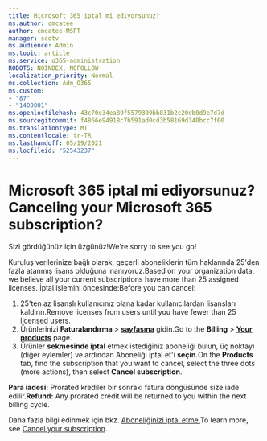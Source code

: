 ```yaml
---
title: Microsoft 365 iptal mi ediyorsunuz?
ms.author: cmcatee
author: cmcatee-MSFT
manager: scotv
ms.audience: Admin
ms.topic: article
ms.service: o365-administration
ROBOTS: NOINDEX, NOFOLLOW
localization_priority: Normal
ms.collection: Adm_O365
ms.custom:
- "87"
- "1400001"
ms.openlocfilehash: 43c70e34ea89f5579309bb831b2c20db0d9e7d7d
ms.sourcegitcommit: f4866e94918c7b591ad0cd3b58169d340bcc7f00
ms.translationtype: MT
ms.contentlocale: tr-TR
ms.lasthandoff: 05/19/2021
ms.locfileid: "52543237"
---
```

# <a name="canceling-your-microsoft-365-subscription"></a><span data-ttu-id="46bf6-102">Microsoft 365 iptal mi ediyorsunuz?</span><span class="sxs-lookup"><span data-stu-id="46bf6-102">Canceling your Microsoft 365 subscription?</span></span>

<span data-ttu-id="46bf6-103">Sizi gördüğünüz için üzgünüz!</span><span class="sxs-lookup"><span data-stu-id="46bf6-103">We're sorry to see you go!</span></span>
  
<span data-ttu-id="46bf6-104">Kuruluş verilerinize bağlı olarak, geçerli aboneliklerin tüm haklarında 25'den fazla atanmış lisans olduğuna inanıyoruz.</span><span class="sxs-lookup"><span data-stu-id="46bf6-104">Based on your organization data, we believe all your current subscriptions have more than 25 assigned licenses.</span></span> <span data-ttu-id="46bf6-105">İptal işlemini öncesinde:</span><span class="sxs-lookup"><span data-stu-id="46bf6-105">Before you can cancel:</span></span>

1. <span data-ttu-id="46bf6-106">25'ten az lisanslı kullanıcınız olana kadar kullanıcılardan lisansları kaldırın.</span><span class="sxs-lookup"><span data-stu-id="46bf6-106">Remove licenses from users until you have fewer than 25 licensed users.</span></span>
2. <span data-ttu-id="46bf6-107">Ürünlerinizi **Faturalandırma** \> **[sayfasına](https://go.microsoft.com/fwlink/p/?linkid=842054)** gidin.</span><span class="sxs-lookup"><span data-stu-id="46bf6-107">Go to the **Billing** \> **[Your products](https://go.microsoft.com/fwlink/p/?linkid=842054)** page.</span></span>
3. <span data-ttu-id="46bf6-108">Ürünler **sekmesinde iptal** etmek istediğiniz aboneliği bulun, üç noktayı (diğer eylemler) ve ardından Aboneliği iptal et'i **seçin.**</span><span class="sxs-lookup"><span data-stu-id="46bf6-108">On the **Products** tab, find the subscription that you want to cancel, select the three dots (more actions), then select **Cancel subscription**.</span></span>

<span data-ttu-id="46bf6-109">**Para iadesi:** Prorated krediler bir sonraki fatura döngüsünde size iade edilir.</span><span class="sxs-lookup"><span data-stu-id="46bf6-109">**Refund:** Any prorated credit will be returned to you within the next billing cycle.</span></span>

<span data-ttu-id="46bf6-110">Daha fazla bilgi edinmek için bkz. [Aboneliğinizi iptal etme.](/microsoft-365/commerce/subscriptions/cancel-your-subscription)</span><span class="sxs-lookup"><span data-stu-id="46bf6-110">To learn more, see [Cancel your subscription](/microsoft-365/commerce/subscriptions/cancel-your-subscription).</span></span>